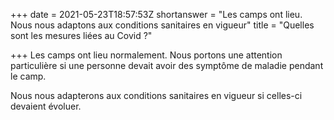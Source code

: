 +++
date = 2021-05-23T18:57:53Z
shortanswer = "Les camps ont lieu. Nous nous adaptons aux conditions sanitaires en vigueur"
title = "Quelles sont les mesures liées au Covid ?"

+++
Les camps ont lieu normalement. Nous portons une attention particulière si une personne devait avoir des symptôme de maladie pendant le camp.

Nous nous adapterons aux conditions sanitaires en vigueur si celles-ci devaient évoluer.